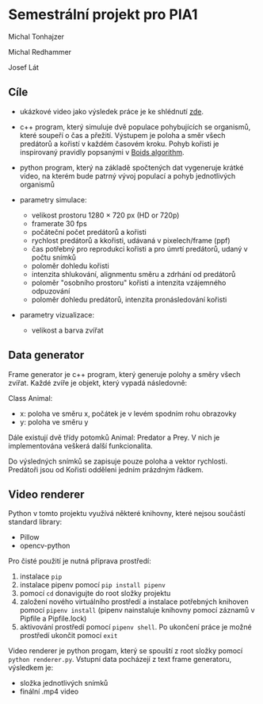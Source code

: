 # Semestrální projekt pro PIA1

Michal Tonhajzer

Michal Redhammer

Josef Lát

## Cíle

- ukázkové video jako výsledek práce je ke shlédnutí [zde](https://youtu.be/x6zcPvuZ-Q4).

- c++ program, který simuluje dvě populace pohybujících se organismů, které soupeří o čas a přežití. Výstupem je poloha a směr všech predátorů a kořistí v každém časovém kroku. Pohyb kořisti je inspirovaný pravidly popsanými v [Boids algorithm](https://en.wikipedia.org/wiki/Boids). 
- python program, který na základě spočtených dat vygeneruje krátké video, na kterém bude patrný vývoj populací a pohyb jednotlivých organismů
- parametry simulace:
    - velikost prostoru 1280 × 720 px (HD or 720p)
    - framerate 30 fps
    - počáteční počet predátorů a kořisti
    - rychlost predátorů a kkořisti, udávaná v pixelech/frame (ppf)
    - čas potřebný pro reprodukci kořisti a pro úmrtí predátorů, udaný v počtu snímků
    - poloměr dohledu kořisti
    - intenzita shlukování, alignmentu směru a zdrhání od predátorů
    - poloměr "osobního prostoru" kořisti a intenzita vzájemného odpuzování
    - poloměr dohledu predátorů, intenzita pronásledování kořisti
- parametry vizualizace:
    - velikost a barva zvířat

## Data generator

Frame generator je c++ program, který generuje polohy a směry všech zvířat. Každé zvíře je objekt, který vypadá následovně:

Class Animal:
- x: poloha ve směru x, počátek je v levém spodním rohu obrazovky
- y: poloha ve směru y

Dále existují dvě třídy potomků Animal: Predator a Prey. V nich je implementována veškerá další funkcionalita.

Do výsledných snímků se zapisuje pouze poloha a vektor rychlosti. Predátoři jsou od Kořisti odděleni jedním prázdným řádkem.

## Video renderer

Python v tomto projektu využívá některé knihovny, které nejsou součástí standard library:
- Pillow
- opencv-python

Pro čisté použití je nutná příprava prostředí:
1. instalace `pip`
2. instalace pipenv pomocí `pip install pipenv`
3. pomocí `cd` donavigujte do root složky projektu
4. založení nového virtuálního prostředí a instalace potřebných knihoven pomocí `pipenv install` (pipenv nainstaluje knihovny pomocí záznamů v Pipfile a Pipfile.lock)
5. aktivování prostředí pomocí `pipenv shell`.
Po ukončení práce je možné prostředí ukončit pomocí `exit`


Video renderer je python progam, který se spouští z root složky pomocí `python renderer.py`. Vstupní data pocházejí z text frame generatoru, výsledkem je:
- složka jednotlivých snímků
- finální .mp4 video